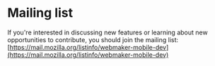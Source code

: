 # Mailing list

If you're interested in discussing new features or learning about new opportunities to contribute, you should join the mailing list: [https://mail.mozilla.org/listinfo/webmaker-mobile-dev](https://mail.mozilla.org/listinfo/webmaker-mobile-dev)
